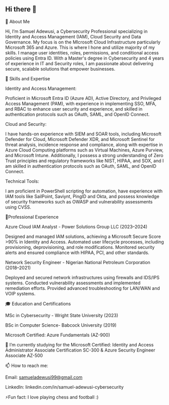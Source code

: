 ## Hi there 👋 
👋 About Me

Hi, I’m Samuel Adewusi, a Cybersecurity Professional specializing in Identity and Access Management (IAM), Cloud Security and Data Governance. My focus is on the MIcrosoft Cloud Infrastructure particularly Microsoft 365 and Azure. This is where I hone and utilize majority of my skills. I manage user identities, roles, permissions, and conditional access policies using Entra ID. 
With a Master's degree in Cybersecurity and 4 years of experience in IT and Security roles, I am passionate about delivering secure, scalable solutions that empower businesses.

🌱 Skills and Expertise

Identity and Access Management:

Proficient in Microsoft Entra ID (Azure AD), Active Directory, and Privileged Access Management (PAM), with experience in implementing SSO, MFA, and RBAC to enhance user security and experience, and skilled in authentication protocols such as OAuth, SAML, and OpenID Connect.

Cloud and Security:

I have hands-on experience with SIEM and SOAR tools, including Microsoft Defender for Cloud, Microsoft Defender XDR, and Microsoft Sentinel for threat analysis, incidence response and compliance, along with expertise in Azure Cloud Computing platforms such as Virtual Machines, Azure Purview, and Microsoft Intune. Additionally, I possess a strong understanding of Zero Trust principles and regulatory frameworks like NIST, HIPAA, and SOX, and I am skilled in authentication protocols such as OAuth, SAML, and OpenID Connect.

Technical Tools:

I am proficient in PowerShell scripting for automation, have experience with IAM tools like SailPoint, Saviynt, PingID and Okta, and possess knowledge of security frameworks such as OWASP and vulnerability assessments using CVSS.

📂Professional Experience

Azure Cloud IAM Analyst - Power Solutions Group LLC (2023–2024)


Designed and managed IAM solutions, achieving a Microsoft Secure Score >90% in Identity and Access.
Automated user lifecycle processes, including provisioning, deprovisioning, and role modifications.
Monitored security alerts and ensured compliance with HIPAA, PCI, and other standards.

Network Security Engineer - Nigerian National Petroleum Corporation (2018–2021)


Deployed and secured network infrastructures using firewalls and IDS/IPS systems.
Conducted vulnerability assessments and implemented remediation efforts.
Provided advanced troubleshooting for LAN/WAN and VOIP systems.

🎓 Education and Certifications


MSc in Cybersecurity - Wright State University (2023)

BSc in Computer Science- Babcock University (2019)

Microsoft Certified: Azure Fundamentals (AZ-900)

🔭 I’m currently studying for the Microsoft Certified: Identity and Access Administrator Associate Certification SC-300 & Azure Security Engineer Associate AZ-500

📫 How to reach me:


Email:    samueladewusi99@gmail.com

LinkedIn: linkedin.com/in/samuel-adewusi-cybersecurity

⚡Fun fact: I love playing chess and football :)

